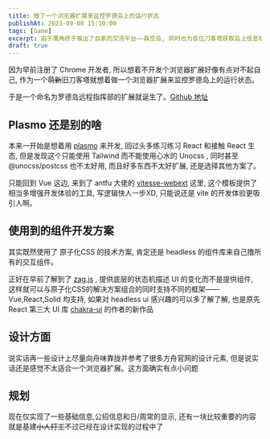 ```yaml
---
title: 做了一个浏览器扩展来监控罗德岛上的运行状态
publishAt: 2023-09-08 15:10:00
tags: [Game]
excerpt: 由于鹰角终于推出了自家的交流平台——森空岛, 同时也为各位刀客塔获取岛上信息增加了一些途径, 终于不需要打开游戏就能看到岛上的运行状态啦, 于是我也就基于森空岛的 API 开发了一个简单的浏览器扩展, 用来监控罗德岛上的运行状态。
draft: true
---
```


因为早前注册了 Chrome 开发者, 所以想着不开发个浏览器扩展好像有点对不起自己, 作为一个萌~~新~~旧刀客塔就想着做一个浏览器扩展来监控罗德岛上的运行状态。

于是一个命名为罗德岛远程指挥部的扩展就诞生了。[Github 地址](https://github.com/enpitsuLin/rhodes-headquarters)

## Plasmo 还是别的啥

本来一开始是想着用 [plasmo](https://github.com/PlasmoHQ/plasmo) 来开发, 回过头多练习练习 React 和接触 React 生态, 但是发现这个只能使用 Tailwind 而不能使用心水的 Unocss , 同时甚至 @unocss/postcss 也不太好用, 而且好多东西不太好扩展, 还是选择其他方案了。

只能回到 Vue 这边, 来到了 antfu 大佬的 [vitesse-webext](https://github.com/antfu/vitesse-webext) 这里, 这个模板提供了相当多增强开发体验的工具, 写逻辑快人一步XD, 只能说还是 vite 的开发体验更吸引人啊。

## 使用到的组件开发方案

其实既然使用了 原子化CSS 的技术方案, 肯定还是 headless 的组件库来自己撸所有的交互组件。

正好在早前了解到了 [zag.js](https://zagjs.com/) , 提供底层的状态机描述 UI 的变化而不是提供组件, 这样就可以与原子化CSS的解决方案组合的同时支持不同的框架—— Vue,React,Solid 均支持, 如果对 headless ui 感兴趣的可以多了解了解, 也是原先 React 第三大 UI 库 [chakra-ui](https://github.com/chakra-ui) 的作者的新作品 

## 设计方面

说实话再一些设计上尽量向舟味靠拢并参考了很多方舟官网的设计元素, 但是说实话还是感觉不太适合一个浏览器扩展。这方面确实有点小问题

## 规划

现在仅实现了一些基础信息,公招信息和日/周常的显示, 还有一块比较重要的内容就是基建~~小人打工~~不过已经在设计实现的过程中了
